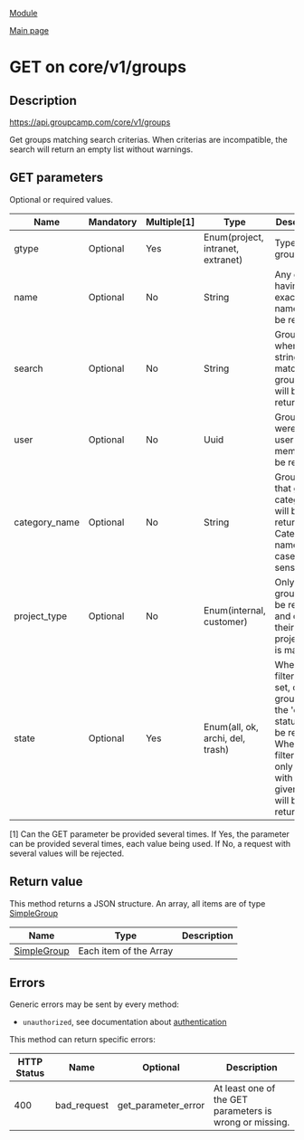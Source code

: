 
[Module](./README.md)

[Main page](../README.md)


# GET on core/v1/groups

## Description

https://api.groupcamp.com/core/v1/groups


Get groups matching search criterias. When criterias are incompatible, the search will return an empty list without warnings.





## GET parameters

Optional or required values.

Name    |  Mandatory    |   Multiple[1]    |   Type   |  Description
--------|---------------|------------------|----------|---------------
gtype | Optional | Yes | Enum(project, intranet, extranet) | Type of group.
name | Optional | No | String | Any group having exactly this name will be returned.
search | Optional | No | String | Groups where the string matches the group name will be returned.
user | Optional | No | Uuid | Groups were the user is a member will be returned.
category_name | Optional | No | String | Groups in that group category will be returned. Category name is case sensitive.
project_type | Optional | No | Enum(internal, customer) | Only project groups will be returned, and only if their project_type is matching.
state | Optional | Yes | Enum(all, ok, archi, del, trash) | When the filter is not set, only group with the 'ok' status will be returned. When the filter is set, only groups with the given status will be returned.


[1] Can the GET parameter be provided several times. If Yes, the
parameter can be provided several times, each value being used. If
No, a request with several values will be rejected.






## Return value





  
  This method returns a JSON structure. An array, all items are of type [SimpleGroup](../types/SimpleGroup.md) 

Name   |  Type   |  Description
-------|---------|-------------
 | [SimpleGroup](../types/SimpleGroup.md) | Each item of the Array

  





## Errors

Generic errors may be sent by every method:
* `unauthorized`, see documentation about [authentication](../../Auth.md)


This method can return specific errors:

HTTP Status | Name   | Optional          | Description
------------|--------|-------------------|------------
400 | bad_request | get_parameter_error | At least one of the GET parameters is wrong or missing.



